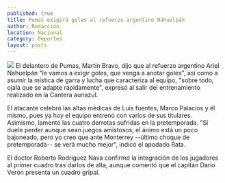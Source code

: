 ```yaml
---
published: true
title: Pumas exigirá goles al refuerzo argentino Nahuelpán
author: Redacción
location: Nacional
category: Deportes
layout: posts
---
```


![](http://i.imgur.com/TIXDMngm.jpg)
El delantero de Pumas, Martín Bravo, dijo que al refuerzo argentino Ariel Nahuelpán "le vamos a exigir goles, que venga a anotar goles", así como a asumir la mística de garra y lucha que caracteriza al equipo, "sobre todo, ojalá que se adapte rápidamente", expresó al salir del entrenamiento realizado en la Cantera auriazul.

El atacante celebró las altas médicas de Luis fuentes, Marco Palacios y él mismo, pues ya hoy el equipo entrenó con varios de sus titulares. Asimismo, lamentó las cuatro derrotas sufridas en la pretemporada. "Sí duele perder aunque sean juegos amistosos, el ánimo está un poco bajoneado, pero yo creo que ante Monterrey --último choque de pretemporada-- se verá mucho mejor", indicó el apodado Rata.

El doctor Roberto Rodríguez Nava confirmó la integración de los jugadores al primer cuadro tras darlos de alta, aunque comentó que el capitán Darío Verón presenta un cuadro gripal.
